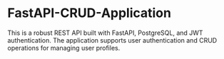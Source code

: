 # FastAPI-CRUD-Application
This is a robust REST API built with FastAPI, PostgreSQL, and JWT authentication. The application supports user authentication and CRUD operations for managing user profiles.
